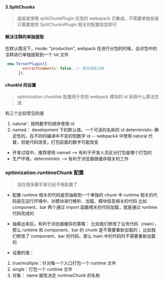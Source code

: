 #### 3.SplitChunks

> 底层是使用 splitChunkPlugin 实现的
> webapack 已集成，不需要单独安装
> 只需要提供 SplitChunksPlugin 相关的配置信息即可

#### 解决注释的单独提取

在默认情况下，mode: "production", webpack 在进行分包的时候，会对包中的注释进行单独提取到一个 txt 文件

```js
 new TerserPlugin({
        extractComments: false, // 是否提取注释
      }),
```

#### chunkId 的设置

> optimization.chunkIds 配置用于告知 webpack 模块的 id 采用什么算法生成

有三个比较常见的值

1. natural：按照数字的顺序使用 id
2. named： development 下的默认值，一个可读的名称的 id
   deterministic: 确定性的，在不同的编译中不变的短数字 id
   -- webpack4 中使用 natural 代替，但是代码改变，打包前面的数字可能改变

- 开发过程中，推荐使用 named --> 有利于开发人员区分打包是哪个打包的
- 生产环境，deterministic --> 有利于浏览器做缓存相关的工作

### optimization.runtimeChunk 配置

> 现在很多脚手架已经不再配置了

- 配置 runtime 相关的代码是否抽取到一个单独的 chunk 中
  runtime 相关的代码是在运行环境中，对模块进行解析、加载、模块信息相关的代码
  比如 component、bar 两个通过 import 函数相关的代码加载，就是通过 runtime 代码完成的
- 抽离出来后，有利于浏览器缓存的策略：
  比如我们修改了业务代码（main），那么 runtime 和 component、bar 的 chunk 是不需要重新加载的；
  比如我们修改了 component、bar 的代码，那么 main 中的代码时不需要重新加载的

- 设置的值：

1. true/multiple：针对每一个入口打包一个 runtime 文件
2. single：打包一个 runtime 文件
3. 对象： name 属性决定 runtimeChunk 的名称
